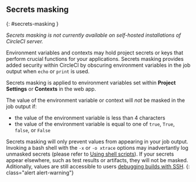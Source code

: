 ## Secrets masking
{: #secrets-masking }

_Secrets masking is not currently available on self-hosted installations of CircleCI server._

Environment variables and contexts may hold project secrets or keys that perform crucial functions for your applications. Secrets masking provides added security within CircleCI by obscuring environment variables in the job output when `echo` or `print` is used.

Secrets masking is applied to environment variables set within **Project Settings** or **Contexts** in the web app.

The value of the environment variable or context will _not_ be masked in the job output if:

* the value of the environment variable is less than 4 characters
* the value of the environment variable is equal to one of `true`, `True`, `false`, or `False`

Secrets masking will only prevent values from appearing in your job output. Invoking a bash shell with the `-x` or `-o xtrace` options may inadvertantly log unmasked secrets (please refer to [Using shell scripts]({{site.baseurl}}/using-shell-scripts)). If your secrets appear elsewhere, such as test results or artifacts, they will not be masked. Aditionally, values are still accessible to users [debugging builds with SSH]({{site.baseurl}}/ssh-access-jobs).
{: class="alert alert-warning"}